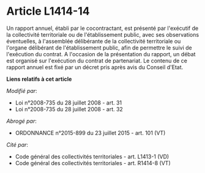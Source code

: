 # Article L1414-14

Un rapport annuel, établi par le cocontractant, est présenté par l'exécutif de la collectivité territoriale ou de
l'établissement public, avec ses observations éventuelles, à l'assemblée délibérante de la collectivité territoriale ou
l'organe délibérant de l'établissement public, afin de permettre le suivi de l'exécution du contrat. A l'occasion de la
présentation du rapport, un débat est organisé sur l'exécution du contrat de partenariat. Le contenu de ce rapport annuel est
fixé par un décret pris après avis du Conseil d'Etat.

**Liens relatifs à cet article**

_Modifié par_:

  - Loi n°2008-735 du 28 juillet 2008 - art. 31
  - Loi n°2008-735 du 28 juillet 2008 - art. 32

_Abrogé par_:

  - ORDONNANCE n°2015-899 du 23 juillet 2015 - art. 101 (VT)

_Cité par_:

  - Code général des collectivités territoriales - art. L1413-1 (VD)
  - Code général des collectivités territoriales - art. R1414-8 (VT)
